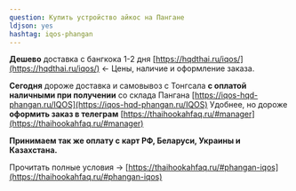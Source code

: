 ```yaml
---
question: Купить устройство айкос на Пангане
ldjson: yes
hashtag: iqos-phangan
---
```


**Дешево** доставка с бангкока 1-2 дня [https://hqdthai.ru/iqos/](https://hqdthai.ru/iqos/) <- Цены, наличие и оформление заказа.

**Сегодня** дороже доставка и самовывоз с Тонгсала **с оплатой наличными при получении** со склада Пангана [https://iqos-hqd-phangan.ru/IQOS](https://iqos-hqd-phangan.ru/IQOS)
Удобнее, но дороже **оформить заказ в телеграм** [https://thaihookahfaq.ru/#manager](https://thaihookahfaq.ru/#manager)

**Принимаем так же оплату с карт РФ, Беларуси, Украины и Казахстана.**

Прочитать полные условия -> [https://thaihookahfaq.ru/#phangan-iqos](https://thaihookahfaq.ru/#phangan-iqos)

